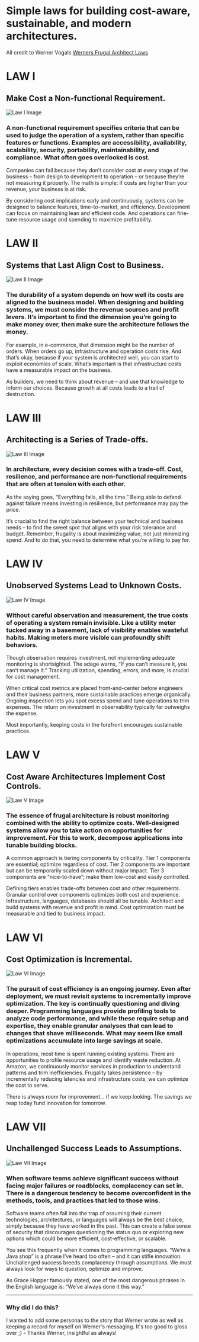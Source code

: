 # Simple laws for building cost-aware, sustainable, and modern architectures.

All credit to Werner Vogals [Werners Frugal Architect Laws](https://www.thefrugalarchitect.com/)


# LAW I
## Make Cost a Non-functional Requirement.
![Law I Image](images/Law1.webp)
### A non-functional requirement specifies criteria that can be used to judge the operation of a system, rather than specific features or functions. Examples are accessibility, availability, scalability, security, portability, maintainability, and compliance. What often goes overlooked is cost.

Companies can fail because they don’t consider cost at every stage of the business – from design to development to operation – or because they’re not measuring it properly. The math is simple: if costs are higher than your revenue, your business is at risk.

By considering cost implications early and continuously, systems can be designed to balance features, time-to-market, and efficiency. Development can focus on maintaining lean and efficient code. And operations can fine-tune resource usage and spending to maximize profitability.

# LAW II
## Systems that Last Align Cost to Business.
![Law II Image](images/law2.webp)
### The durability of a system depends on how well its costs are aligned to the business model. When designing and building systems, we must consider the revenue sources and profit levers. It’s important to find the dimension you’re going to make money over, then make sure the architecture follows the money.

For example, in e-commerce, that dimension might be the number of orders. When orders go up, infrastructure and operation costs rise. And that’s okay, because if your system is architected well, you can start to exploit economies of scale. What’s important is that infrastructure costs have a measurable impact on the business.

As builders, we need to think about revenue – and use that knowledge to inform our choices. Because growth at all costs leads to a trail of destruction.

# LAW III
## Architecting is a Series of Trade-offs.
![Law III Image](images/law3.webp)
### In architecture, every decision comes with a trade-off. Cost, resilience, and performance are non-functional requirements that are often at tension with each other.

As the saying goes, “Everything fails, all the time.” Being able to defend against failure means investing in resilience, but performance may pay the price.

It’s crucial to find the right balance between your technical and business needs – to find the sweet spot that aligns with your risk tolerance and budget. Remember, frugality is about maximizing value, not just minimizing spend. And to do that, you need to determine what you’re willing to pay for.

# LAW IV
## Unobserved Systems Lead to Unknown Costs.
![Law IV Image](images/law4.webp)
### Without careful observation and measurement, the true costs of operating a system remain invisible. Like a utility meter tucked away in a basement, lack of visibility enables wasteful habits. Making meters more visible can profoundly shift behaviors.

Though observation requires investment, not implementing adequate monitoring is shortsighted. The adage warns, “If you can’t measure it, you can’t manage it.” Tracking utilization, spending, errors, and more, is crucial for cost management.

When critical cost metrics are placed front-and-center before engineers and their business partners, more sustainable practices emerge organically. Ongoing inspection lets you spot excess spend and tune operations to trim expenses. The return on investment in observability typically far outweighs the expense.

Most importantly, keeping costs in the forefront encourages sustainable practices.

# LAW V
## Cost Aware Architectures Implement Cost Controls.
![Law V Image](images/law5.webp)
### The essence of frugal architecture is robust monitoring combined with the ability to optimize costs. Well-designed systems allow you to take action on opportunities for improvement. For this to work, decompose applications into tunable building blocks.

A common approach is tiering components by criticality. Tier 1 components are essential; optimize regardless of cost. Tier 2 components are important but can be temporarily scaled down without major impact. Tier 3 components are “nice-to-have”; make them low-cost and easily controlled.

Defining tiers enables trade-offs between cost and other requirements. Granular control over components optimizes both cost and experience. Infrastructure, languages, databases should all be tunable. Architect and build systems with revenue and profit in mind. Cost optimization must be measurable and tied to business impact.

# LAW VI
## Cost Optimization is Incremental.
![Law VI Image](images/law6.webp)
### The pursuit of cost efficiency is an ongoing journey. Even after deployment, we must revisit systems to incrementally improve optimization. The key is continually questioning and diving deeper. Programming languages provide profiling tools to analyze code performance, and while these require setup and expertise, they enable granular analyses that can lead to changes that shave milliseconds. What may seem like small optimizations accumulate into large savings at scale.

In operations, most time is spent running existing systems. There are opportunities to profile resource usage and identify waste reduction. At Amazon, we continuously monitor services in production to understand patterns and trim inefficiencies. Frugality takes persistence – by incrementally reducing latencies and infrastructure costs, we can optimize the cost to serve.

There is always room for improvement… if we keep looking. The savings we reap today fund innovation for tomorrow.

# LAW VII
## Unchallenged Success Leads to Assumptions.
![Law VII Image](images/law7.webp)
### When software teams achieve significant success without facing major failures or roadblocks, complacency can set in. There is a dangerous tendency to become overconfident in the methods, tools, and practices that led to those wins.

Software teams often fall into the trap of assuming their current technologies, architectures, or languages will always be the best choice, simply because they have worked in the past. This can create a false sense of security that discourages questioning the status quo or exploring new options which could be more efficient, cost-effective, or scalable.

You see this frequently when it comes to programming languages. “We’re a Java shop” is a phrase I’ve heard too often – and it can stifle innovation. Unchallenged success breeds complacency through assumptions. We must always look for ways to question, optimize and improve.

As Grace Hopper famously stated, one of the most dangerous phrases in the English language is: “We’ve always done it this way.”

---

### Why did I do this? 
I wanted to add some personas to the story that Werner wrote as well as keeping a record for myself on Werner's messaging. It's too good to gloss over ;) - Thanks Werner, insightful as always!
